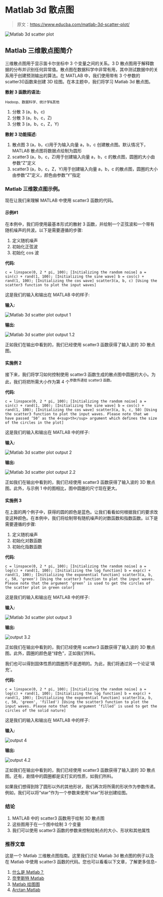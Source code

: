 # Matlab 3d 散点图

> 原文：<https://www.educba.com/matlab-3d-scatter-plot/>

![Matlab 3d scatter plot](img/6bacea02ebb4475f5b876cc68577e9ed.png)



## Matlab 三维散点图简介

三维散点图用于显示笛卡尔坐标中 3 个变量之间的关系。3 D 散点图用于解释数据的分布并识别任何异常值。散点图在数据科学中非常有用，其中测试数据中的关系用于创建预测输出的算法。在 MATLAB 中，我们使用带有 3 个参数的 scatter3()函数来创建 3D 绘图。在本主题中，我们将学习 Matlab 3d 散点图。

**散射 3 函数的语法:**

<small>Hadoop、数据科学、统计学&其他</small>

1.  分散 3 (a，b，c)
2.  分散 3 (a，b，c，Z)
3.  分散 3 (a，b，c，Z，Y)

**散射 3 功能描述:**

1.  散点图 3 (a，b，c)用于为输入向量 a，b，c 创建散点图。默认情况下，MATLAB 散点图将数据点绘制为圆形
2.  scatter3 (a，b，c，Z)用于创建输入向量 a，b，c 的散点图，圆圈的大小由参数“Z”定义
3.  scatter3 (a，b，c，Z，Y)用于创建输入向量 a，b，c 的散点图，圆圈的大小由参数“Z”定义，颜色由参数“Y”指定

### Matlab 三维散点图示例。

现在让我们来理解 MATLAB 中使用 scatter3 函数的代码。

#### 示例#1

在本例中，我们将使用最基本形式的散射 3 函数，并绘制一个正弦波和一个带有随机噪声的共波。以下是需要遵循的步骤:

1.  定义随机噪声
2.  初始化正弦波
3.  初始化 cos 波

**代码:**

`c = linspace(0, 2 * pi, 100);
[Initializing the random noise] a = sin(c) + rand(1, 100);
[Initializing the sine wave] b = cos(c) + rand(1, 100);
[Initializing the cos wave] scatter3(a, b, c)
[Using the scatter3 function to plot the input waves]`

这是我们的输入和输出在 MATLAB 中的样子:

**输入:**

![Matlab 3d scatter plot output 1](img/ce22c2a31f50bb6e35591f164d68f017.png)



**输出:**

![Matlab 3d scatter plot output 1.2](img/37167a70bdf9a06b7dcaa9d1b700c76b.png)



正如我们在输出中看到的，我们已经使用 scatter3 函数获得了输入波的 3D 散点图。

#### 实施例 2

接下来，我们将学习如何控制使用 scatter3 函数生成的散点图中圆圈的大小。为此，我们将把所需大小作为第 4 个<sup>参数传递给 scatter3 函数。</sup>

**代码:**

`c = linspace(0, 2 * pi, 100);
[Initializing the random noise] a = sin(c) + rand(1, 100);
[Initializing the sine wave] b = cos(c) + rand(1, 100);
[Initializing the cos wave] scatter3(a, b, c, 50)
[Using the scatter3 function to plot the input waves. Please note that we have passed ‘50’ as the 4<sup>th</sup> argument which defines the size of the circles in the plot]`

这是我们的输入和输出在 MATLAB 中的样子:

**输入:**

![Matlab 3d scatter plot output 2](img/3c3d0222fcaa6df0eb7a1dd256943af0.png)



**输出:**

![Matlab 3d scatter plot output 2.2](img/310cfe8919339b88a4dbf91eb14b00fe.png)



正如我们在输出中看到的，我们已经使用 scatter3 函数获得了输入波的 3D 散点图。此外，与示例 1 中的图相比，图中圆圈的尺寸现在更大。

#### 实施例 3

在上面的两个例子中，获得的圆的颜色是蓝色。让我们看看如何根据我们的要求改变这种颜色。在本例中，我们将绘制带有随机噪声的对数函数和指数函数。以下是需要遵循的步骤:

1.  定义随机噪声
2.  初始化对数函数
3.  初始化指数函数

**代码:**

`c = linspace(0, 2 * pi, 100);
[Initializing the random noise] a = log(c) + rand(1, 100);
[Initializing the log function] b = exp(c) + rand(1, 100);
[Initializing the exponential function] scatter3(a, b, c, 50, 'green')
[Using the scatter3 function to plot the input waves. Please note that the argument ‘green’ is used to get the circles of the scatter plot in green color]`

这是我们的输入和输出在 MATLAB 中的样子:

**输入:**

![Matlab 3d scatter plot output 3](img/ed11e90ebcd5a2c2821e6179c7c27de0.png)



**输出:**

![output 3.2](img/9500080a1134fa55c94ebeab78c35e7a.png)



正如我们在输出中看到的，我们已经使用 scatter3 函数获得了输入波的 3D 散点图。此外，圆圈的颜色是“绿色”，正如我们所料。

我们也可以得到固体性质的圆圈而不是透明的。为此，我们将通过另一个论证‘填充’。

**代码:**

`c = linspace(0, 2 * pi, 100);
[Initializing the random noise] a = log(c) + rand(1, 100);
[Initializing the log function] b = exp(c) + rand(1, 100);
[Initializing the exponential function] scatter3(a, b, c, 50, 'green', 'filled')
[Using the scatter3 function to plot the input waves. Please note that the argument ‘filled’ is used to get the circles of the solid nature]`

这是我们的输入和输出在 MATLAB 中的样子:

**输入:**

![output 4](img/d9fb4ada3da109d2b7321908e960d434.png)



**输出:**

![output 4.2](img/76fc7003e0325c2649ff5698a01cca3d.png)



正如我们在输出中看到的，我们已经使用 scatter3 函数获得了输入波的 3D 散点图。还有，剧情中的圆圈都是实打实的性质，如我们所料。

如果我们想得到除了圆形以外的其他形状，我们再次将所需的形状作为参数传递。例如，我们可以将“star”作为一个参数来使用“star”形状创建绘图。

### 结论

1.  MATLAB 中的 scatter3 函数用于绘制 3D 散点图
2.  这些图用于在一个图中绘制 3 个变量
3.  我们可以使用 scatter3 函数的参数来控制绘制点的大小、形状和其他属性

### 推荐文章

这是一个 Matlab 三维散点图指南。这里我们讨论 Matlab 3d 散点图的例子以及在 Matlab 中使用 scatter3 函数的代码。您也可以看看以下文章，了解更多信息–

1.  [什么是 Matlab？](https://www.educba.com/what-is-matlab-2/)
2.  [奈奎斯特 Matlab](https://www.educba.com/nyquist-matlab/)
3.  [Matlab 绘图图](https://www.educba.com/plot-graph-matlab/)
4.  [Arctan Matlab](https://www.educba.com/arctan-matlab/)





